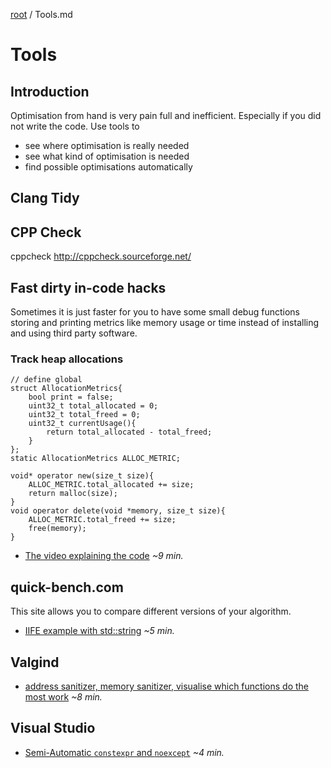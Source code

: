 [root](../README.md) / Tools.md
# Tools
## Introduction
Optimisation from hand is very pain full and inefficient. Especially if you did not write the code. Use tools to 

- see where optimisation is really needed
- see what kind of optimisation is needed
- find possible optimisations automatically


## Clang Tidy

## CPP Check
cppcheck http://cppcheck.sourceforge.net/

## Fast dirty in-code hacks
Sometimes it is just faster for you to have some small debug functions storing and printing metrics like memory usage or time instead of installing and using third party software. 
### Track heap allocations
```c_cpp
// define global
struct AllocationMetrics{
	bool print = false;
	uint32_t total_allocated = 0;
	uint32_t total_freed = 0;
	uint32_t currentUsage(){
	    return total_allocated - total_freed;
	}
};
static AllocationMetrics ALLOC_METRIC;
 
void* operator new(size_t size){
    ALLOC_METRIC.total_allocated += size;
    return malloc(size);
}
void operator delete(void *memory, size_t size){
    ALLOC_METRIC.total_freed += size;
    free(memory);
}
```
- [The video explaining the code](https://www.youtube-nocookie.com/embed/sLlGEUO_EGE?rel=0&start=230&end=782) *~9 min.*

## quick-bench.com
This site allows you to compare different versions of your algorithm.
- [IIFE example with std::string](https://www.youtube-nocookie.com/embed/d4nmNYTM1j8?rel=0) *~5 min.*

## Valgind
- [address sanitizer, memory sanitizer, visualise which functions do the most work](https://www.youtube-nocookie.com/embed/3l0BQs2ThTo?rel=0) *~8 min.*

## Visual Studio
- [Semi-Automatic `constexpr` and `noexcept`](https://www.youtube-nocookie.com/embed/1FAcPvb0ZjU?rel=0) *~4 min.*
